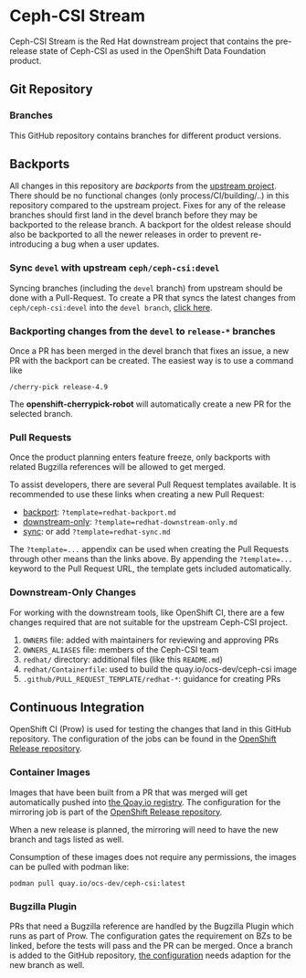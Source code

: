 # Ceph-CSI Stream

Ceph-CSI Stream is the Red Hat downstream project that contains the pre-release
state of Ceph-CSI as used in the OpenShift Data Foundation product.

## Git Repository

### Branches

This GitHub repository contains branches for different product versions.

## Backports

All changes in this repository are *backports* from the [upstream
project][upstream-ceph-csi]. There should be no functional changes (only
process/CI/building/..) in this repository compared to the upstream project.
Fixes for any of the release branches should first land in the devel branch
before they may be backported to the release branch. A backport for the oldest
release should also be backported to all the newer releases in order to prevent
re-introducing a bug when a user updates.

### Sync `devel` with upstream `ceph/ceph-csi:devel`

Syncing branches (including the `devel` branch) from upstream should be done
with a Pull-Request. To create a PR that syncs the latest changes from
`ceph/ceph-csi:devel` into the `devel branch`, [click here][sync-pr].

### Backporting changes from the `devel` to `release-*` branches

Once a PR has been merged in the devel branch that fixes an issue, a new PR
with the backport can be created. The easiest way is to use a command like

```
/cherry-pick release-4.9
```

The **openshift-cherrypick-robot** will automatically create a new PR for the
selected branch.

### Pull Requests

Once the product planning enters feature freeze, only backports with related
Bugzilla references will be allowed to get merged.

To assist developers, there are several Pull Request templates available. It is
recommended to use these links when creating a new Pull Request:

- [backport][backport-pr]: `?template=redhat-backport.md`
- [downstream-only][ds-only-pr]: `?template=redhat-downstream-only.md`
- [sync][sync-pr]: or add `?template=redhat-sync.md`

The `?template=...` appendix can be used when creating the Pull Requests
through other means than the links above. By appending the `?template=...`
keyword to the Pull Request URL, the template gets included automatically.

### Downstream-Only Changes

For working with the downstream tools, like OpenShift CI, there are a few
changes required that are not suitable for the upstream Ceph-CSI project.

1. `OWNERS` file: added with maintainers for reviewing and approving PRs
1. `OWNERS_ALIASES` file: members of the Ceph-CSI team
1. `redhat/` directory: additional files (like this `README.md`)
1. `redhat/Containerfile`: used to build the quay.io/ocs-dev/ceph-csi image
1. `.github/PULL_REQUEST_TEMPLATE/redhat-*`: guidance for creating PRs

## Continuous Integration

OpenShift CI (Prow) is used for testing the changes that land in this GitHub
repository. The configuration of the jobs can be found in the [OpenShift
Release repository][ocp-release].

### Container Images

Images that have been built from a PR that was merged will get automatically
pushed into [the Qoay.io registry][quay-ceph-csi]. The configuration for the
mirroring job is part of the [OpenShift Release
repository][ocp-release-mirror].

When a new release is planned, the mirroring will need to have the new branch
and tags listed as well.

Consumption of these images does not require any permissions, the images can be
pulled with podman like:

```
podman pull quay.io/ocs-dev/ceph-csi:latest
```

### Bugzilla Plugin

PRs that need a Bugzilla reference are handled by the Bugzilla Plugin which
runs as part of Prow. The configuration gates the requirement on BZs to be
linked, before the tests will pass and the PR can be merged. Once a branch is
added to the GitHub repository, [the configuration][bz-config] needs adaption
for the new branch as well.

[upstream-ceph-csi]: https://github.com/ceph/ceph-csi
[sync-pr]: https://github.com/red-hat-storage/ceph-csi/compare/devel...ceph:devel?template=redhat-sync.md
[backport-pr]: https://github.com/red-hat-storage/ceph-csi/compare/release-4.9...devel?template=redhat-backport.md
[ds-only-pr]: https://github.com/red-hat-storage/ceph-csi/compare/devel...ceph:devel?template=redhat-downstream-only.md
[ocp-release]: https://github.com/openshift/release/tree/master/ci-operator/config/red-hat-storage/ceph-csi
[ocp-release-mirror]: https://github.com/openshift/release/tree/master/core-services/image-mirroring/ceph-csi
[quay-ceph-csi]: https://quay.io/repository/ocs-dev/ceph-csi?tab=tags
[bz-config]: https://github.com/openshift/release/blob/master/core-services/prow/02_config/red-hat-storage/ceph-csi/_pluginconfig.yaml
